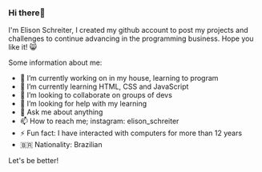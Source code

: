 ### Hi there👋

I'm Elison Schreiter, I created my github account to post my projects and challenges to continue advancing in the programming business.
Hope you like it! 😸

Some information about me:

- 🔭 I’m currently working on in my house, learning to program
- 🌱 I’m currently learning HTML, CSS and JavaScript 
- 👯 I’m looking to collaborate on groups of devs
- 🤔 I’m looking for help with my learning
- 💬 Ask me about anything
- 📫 How to reach me; instagram: elison_schreiter
- ⚡ Fun fact: I have interacted with computers for more than 12 years
- 🇧🇷 Nationality: Brazilian

Let's be better!
